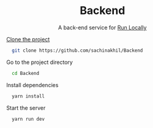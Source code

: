 
<h1 align="center"> Backend </h1>

<p align="center">
A back-end service for <a href="> RealTimeVotes </a> App
</p>

## Run Locally

Clone the project

```bash
  git clone https://github.com/sachinakhil/Backend
```

Go to the project directory

```bash
  cd Backend
```

Install dependencies

```bash
  yarn install
```

Start the server

```bash
  yarn run dev
```

